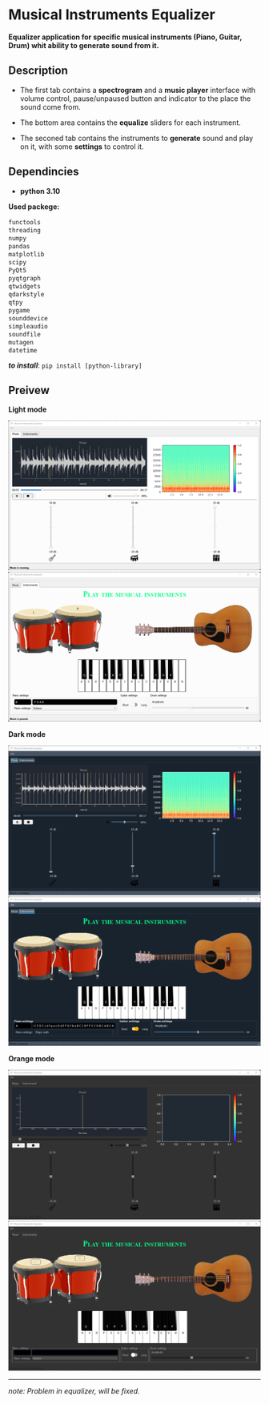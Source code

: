 # Musical Instruments Equalizer

**Equalizer application for specific musical instruments (Piano, Guitar, Drum) whit ability to generate sound from it.**

## Description

- The first tab contains a **spectrogram** and a **music player** interface with volume control, pause/unpaused button and indicator to the place the sound come from.

- The bottom area contains the **equalize** sliders for each instrument.

- The seconed tab contains the instruments to **generate** sound and play on it, with some **settings** to control it.

## Dependincies

- **python 3.10**

**Used packege:**

```
functools
threading
numpy
pandas
matplotlib
scipy
PyQt5
pyqtgraph
qtwidgets
qdarkstyle
qtpy
pygame
sounddevice
simpleaudio
soundfile
mutagen
datetime
```

***to install***: `pip install [python-library]`

## Preivew

**Light mode**

![Main window - light](docs/mainWindowLight.png)
![Instruments window - light](docs/instrumentsWindowLight.png)

**Dark mode**

![Main window - dark](docs/mainWindowDark.png)
![Instruments window - dark](docs/instrumentsWindowDark.png)

**Orange mode**

![Main window - orange](docs/mainWindowOrange.png)
![Instruments window - dark](docs/instrumentsWindowOrange.png)

---

*note: Problem in equalizer, will be fixed.*
